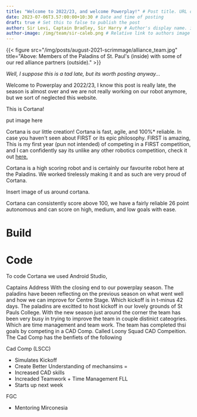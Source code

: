 ```yaml
---
title: "Welcome to 2022/23, and welcome Powerplay!" # Post title. URL of post is filename.
date: 2023-07-06T3.57:00:00+10:30 # Date and time of posting
draft: true # Set this to false to publish the post
author: Sir Levi, Captain Bradley, Sir Harry # Author's display name. i.e. Sir Somebody
author-image: /img/team/sir-caleb.png # Relative link to authors image
---
```


{{< figure src="/img/posts/august-2021-scrimmage/alliance_team.jpg" title="Above: Members of the Paladins of St. Paul's (inside) with some of our red alliance partners (outside)." >}}

*Well, I suppose this is a tad late, but its worth posting anyway...*

Welcome to Powerplay and 2022/23, I know this post is really late, the season is almost over and we are not really working on our robot anymore, but we sort of neglected this website.

This is Cortana!

put image here

Cortana is our little creation! Cortana is fast, agile, and 100%* reliable. In case you haven't seen about FIRST or its epic philosophy. FIRST is amazing, This is my first year (pun not intended) of competing in a FIRST competition, and I can confidently say its unlike any other robotics competition, check it out [here.](https://firstinspires.org)

Cortana is a high scoring robot and is certainly our favourite robot here at the Paladins. We worked tirelessly making it and as such are very proud of Cortana.

Insert image of us around cortana.

Cortana can consistently score above 100, we have a fairly reliable 26 point autonomous and can score on high, medium, and low goals with ease. 

# Build



# Code

To code Cortana we used Android Studio, 

Captains Address 
With the closing end to our powerplay season. The paladins have beeen reflecting on the previous season on what went well and how we can improve for Centre Stage. Which kickoff is in t-minus 42 days. The paladins are excitted to host kickoff in our lovely grounds of St Pauls College. With the new season just around the corner the team has been very busy in trying to improve the team in couple distinict cateogries. Which are time management and team work. The team has completed thsi goals by competing in a CAD Comp. Called Loony Squad CAD Compeition. The Cad Comp has the benfiets of the following

Cad Comp (LSCC)
- Simulates Kickoff
- Create Better Understanding of mechansims =
- Increased CAD skills
- Increaded Teamwork + Time Management
FLL
- Starts up next week

FGC
- Mentoring Mirconesia


